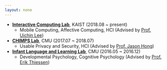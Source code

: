 ```yaml
---
layout: none
---
```



* **[Interactive Computing Lab](http://ic.kaist.ac.kr/wiki/wiki.cgi?Main)**, KAIST (2018.08 ~ present)
  * Mobile Computing, Affective Computing, HCI (Advised by [Prof. Uichin Lee](http://ic.kaist.ac.kr/wiki/wiki.cgi?UichinLee))
* **[CHIMPS Lab](http://cmuchimps.org/)**, CMU (2017.07 ~ 2018.07)
  * Usable Privacy and Security, HCI (Advised by [Prof. Jason Hong](http://www.cs.cmu.edu/~jasonh/))
* **[Infant Language and Learning Lab](https://www.cmu.edu/dietrich/psychology/infant-language-learning-lab/)**, CMU (2016.05 ~ 2016.12)
  * Developmental Psychology, Cognitive Psychology (Advised by [Prof. Erik Thiessen](https://www.cmu.edu/dietrich/psychology/people/core-training-faculty/thiessen-erik.html))
